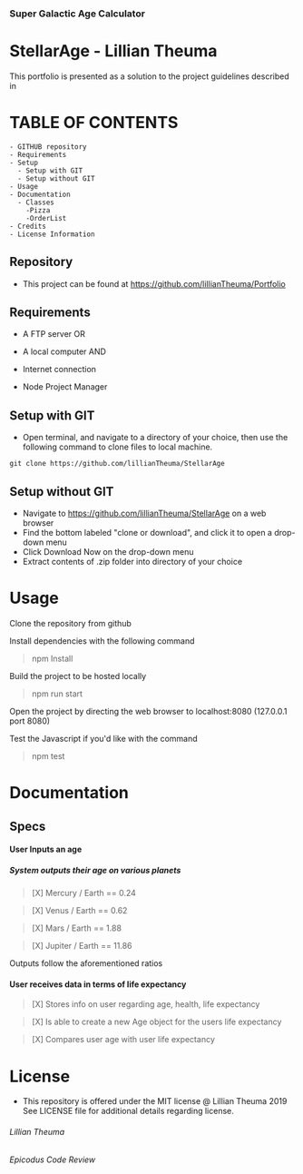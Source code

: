 ### Super Galactic Age Calculator

# StellarAge - Lillian Theuma
This portfolio is presented as a solution to the project guidelines described in

# TABLE OF CONTENTS
```
- GITHUB repository
- Requirements
- Setup
  - Setup with GIT
  - Setup without GIT
- Usage
- Documentation
  - Classes
    -Pizza
    -OrderList
- Credits
- License Information
```
## Repository
* This project can be found at https://github.com/lillianTheuma/Portfolio

## Requirements
* A FTP server
OR
* A local computer
AND
* Internet connection

* Node Project Manager

## Setup with GIT
* Open terminal, and navigate to a directory of your choice, then use the following command to clone files to local machine.

```
git clone https://github.com/lillianTheuma/StellarAge
```

## Setup without GIT
* Navigate to https://github.com/lillianTheuma/StellarAge on a web browser
* Find the bottom labeled "clone or download", and click it to open a drop-down menu
* Click Download Now on the drop-down menu
* Extract contents of .zip folder into directory of your choice

# Usage
Clone the repository from github

Install dependencies with the following command
> npm Install

Build the project to be hosted locally
>npm run start

Open the project by directing the web browser to localhost:8080 (127.0.0.1 port 8080)

Test the Javascript if you'd like with the command
>npm test


# Documentation
## Specs

#### User Inputs an age
##### System outputs their age on various planets

> [X] Mercury / Earth == 0.24

> [X] Venus / Earth == 0.62

> [X] Mars / Earth == 1.88

> [X] Jupiter / Earth == 11.86

Outputs follow the aforementioned ratios

#### User receives data in terms of life expectancy

> [X] Stores info on user regarding age, health, life expectancy

> [X] Is able to create a new Age object for the users life expectancy

> [X] Compares user age with user life expectancy

# License
* This repository is offered under the MIT license
@ Lillian Theuma 2019
See LICENSE file for additional details regarding license.

###### Lillian Theuma
###### Epicodus Code Review

